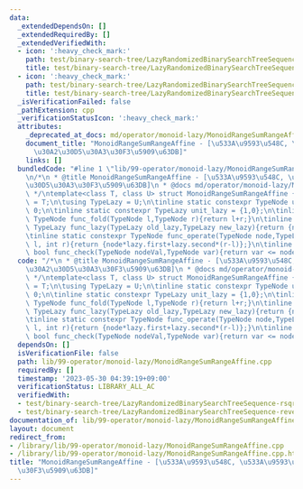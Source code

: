 ```yaml
---
data:
  _extendedDependsOn: []
  _extendedRequiredBy: []
  _extendedVerifiedWith:
  - icon: ':heavy_check_mark:'
    path: test/binary-search-tree/LazyRandomizedBinarySearchTreeSequence-reverse.test.cpp
    title: test/binary-search-tree/LazyRandomizedBinarySearchTreeSequence-reverse.test.cpp
  - icon: ':heavy_check_mark:'
    path: test/binary-search-tree/LazyRandomizedBinarySearchTreeSequence-rsqrafq.test.cpp
    title: test/binary-search-tree/LazyRandomizedBinarySearchTreeSequence-rsqrafq.test.cpp
  _isVerificationFailed: false
  _pathExtension: cpp
  _verificationStatusIcon: ':heavy_check_mark:'
  attributes:
    _deprecated_at_docs: md/operator/monoid-lazy/MonoidRangeSumRangeAffine.md
    document_title: "MonoidRangeSumRangeAffine - [\u533A\u9593\u548C, \u533A\u9593\
      \u30A2\u30D5\u30A3\u30F3\u5909\u63DB]"
    links: []
  bundledCode: "#line 1 \"lib/99-operator/monoid-lazy/MonoidRangeSumRangeAffine.cpp\"\
    \n/*\n * @title MonoidRangeSumRangeAffine - [\u533A\u9593\u548C, \u533A\u9593\u30A2\
    \u30D5\u30A3\u30F3\u5909\u63DB]\n * @docs md/operator/monoid-lazy/MonoidRangeSumRangeAffine.md\n\
    \ */\ntemplate<class T, class U> struct MonoidRangeSumRangeAffine {\n\tusing TypeNode\
    \ = T;\n\tusing TypeLazy = U;\n\tinline static constexpr TypeNode unit_node =\
    \ 0;\n\tinline static constexpr TypeLazy unit_lazy = {1,0};\n\tinline static constexpr\
    \ TypeNode func_fold(TypeNode l,TypeNode r){return l+r;}\n\tinline static constexpr\
    \ TypeLazy func_lazy(TypeLazy old_lazy,TypeLazy new_lazy){return {new_lazy.first*old_lazy.first,new_lazy.first*old_lazy.second+new_lazy.second};}\n\
    \tinline static constexpr TypeNode func_operate(TypeNode node,TypeLazy lazy,int\
    \ l, int r){return {node*lazy.first+lazy.second*(r-l)};}\n\tinline static constexpr\
    \ bool func_check(TypeNode nodeVal,TypeNode var){return var <= nodeVal;}\n};\n"
  code: "/*\n * @title MonoidRangeSumRangeAffine - [\u533A\u9593\u548C, \u533A\u9593\
    \u30A2\u30D5\u30A3\u30F3\u5909\u63DB]\n * @docs md/operator/monoid-lazy/MonoidRangeSumRangeAffine.md\n\
    \ */\ntemplate<class T, class U> struct MonoidRangeSumRangeAffine {\n\tusing TypeNode\
    \ = T;\n\tusing TypeLazy = U;\n\tinline static constexpr TypeNode unit_node =\
    \ 0;\n\tinline static constexpr TypeLazy unit_lazy = {1,0};\n\tinline static constexpr\
    \ TypeNode func_fold(TypeNode l,TypeNode r){return l+r;}\n\tinline static constexpr\
    \ TypeLazy func_lazy(TypeLazy old_lazy,TypeLazy new_lazy){return {new_lazy.first*old_lazy.first,new_lazy.first*old_lazy.second+new_lazy.second};}\n\
    \tinline static constexpr TypeNode func_operate(TypeNode node,TypeLazy lazy,int\
    \ l, int r){return {node*lazy.first+lazy.second*(r-l)};}\n\tinline static constexpr\
    \ bool func_check(TypeNode nodeVal,TypeNode var){return var <= nodeVal;}\n};\n"
  dependsOn: []
  isVerificationFile: false
  path: lib/99-operator/monoid-lazy/MonoidRangeSumRangeAffine.cpp
  requiredBy: []
  timestamp: '2023-05-30 04:39:19+09:00'
  verificationStatus: LIBRARY_ALL_AC
  verifiedWith:
  - test/binary-search-tree/LazyRandomizedBinarySearchTreeSequence-rsqrafq.test.cpp
  - test/binary-search-tree/LazyRandomizedBinarySearchTreeSequence-reverse.test.cpp
documentation_of: lib/99-operator/monoid-lazy/MonoidRangeSumRangeAffine.cpp
layout: document
redirect_from:
- /library/lib/99-operator/monoid-lazy/MonoidRangeSumRangeAffine.cpp
- /library/lib/99-operator/monoid-lazy/MonoidRangeSumRangeAffine.cpp.html
title: "MonoidRangeSumRangeAffine - [\u533A\u9593\u548C, \u533A\u9593\u30A2\u30D5\u30A3\
  \u30F3\u5909\u63DB]"
---
```

